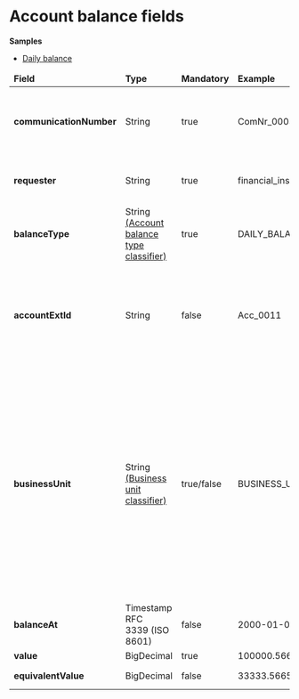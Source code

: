 # Account balance fields 

**Samples**

* [Daily balance](./samples/dailyBalance.json)

<table>
	<thead>
		<tr>
			<td><b>Field</b></td>
			<td><b>Type</b></td>
			<td><b>Mandatory</b></td>
			<td><b>Example</b></td>
			<td width="600px"><b>Description</b></td>
		</tr>
	</thead>
	<tbody>
		<tr>
			<td><b>communicationNumber</b></td>
			<td>String</td>
			<td>true</td>
			<td>ComNr_000321</td>
			<td>Unique number of communication. used for risk assessment callback</td>
		</tr>
		<tr>
			<td><b>requester</b></td>
			<td>String</td>
			<td>true</td>
			<td>financial_institution</td>
			<td>Name of the system requesting web service</td>
		</tr>
		<tr>
			<td><b>balanceType</b></td>
			<td>
                String <br/>
                <a href="../../Classifiers/classifiers.md">(Account balance type classifier)</a>
            </td>
			<td>true</td>
			<td>DAILY_BALANCE</td>
			<td>Type of balance type.</td>
		</tr>
        <tr>
            <td><b>accountExtId</b></td>
            <td>String</td>
            <td>false</td>
            <td>Acc_0011</td>
            <td>External account identification number. Corresponds to the account's identifier in the financial institution</td>
        </tr>
		<tr>
			<td><b>businessUnit</b></td>
			<td>
                String <br/>
                <a href="../../Classifiers/classifiers.md">(Business unit classifier)</a>
            </td>
			<td>true/false</td>
			<td>BUSINESS_UNIT_NAME</td>
			<td>This parameter is mandatory only for clients utilizing a multi-organizational solution. 
            ❗<b>Omit this parameter unless instructed about it.</b>❗<br/> It serves to specify the unique identifier for the business unit. Business units are logical groupings of users and data.</td>
		</tr>
		<tr>
			<td><b>balanceAt</b></td>
			<td>Timestamp<br/>RFC 3339 (ISO 8601)</td>
			<td>false</td>
			<td>2000-01-03</td>
			<td>Balance datetime.</td>
		</tr>
		<tr>
			<td><b>value</b></td>
			<td>BigDecimal</td>
			<td>true</td>
			<td>100000.5665</td>
			<td>Balance value.</td>
		</tr>
        <tr>
			<td><b>equivalentValue</b></td>
			<td>BigDecimal</td>
			<td>false</td>
			<td>33333.5665</td>
			<td>Equivalent balance value.</td>
		</tr>
	</tbody>
</table>

